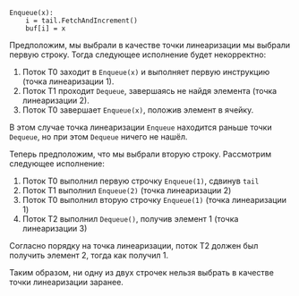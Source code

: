     Enqueue(x):
        i = tail.FetchAndIncrement()
        buf[i] = x

Предположим, мы выбрали в качестве точки линеаризации мы выбрали первую строку. Тогда следующее исполнение будет некорректно:

1. Поток T0 заходит в `Enqueue(x)` и выполняет первую инструкцию (точка линеаризации 1).
2. Поток T1 проходит `Dequeue`, завершаясь не найдя элемента (точка линеаризации 2).
3. Поток T0 завершает `Enqueue(x)`, положив элемент в ячейку.

В этом случае точка линеаризации `Enqueue` находится раньше точки `Dequeue`, но при этом `Dequeue` ничего не нашёл.

Теперь предположим, что мы выбрали вторую строку. Рассмотрим следующее исполнение:

1. Поток T0 выполнил первую строчку `Enqueue(1)`, сдвинув `tail`
2. Поток T1 выполнил `Enqueue(2)` (точка линеаризации 2)
3. Поток T0 выполнил вторую строчку `Enqueue(1)` (точка линеаризации 1)
4. Поток T2 выполнил `Dequeue()`, получив элемент 1 (точка линеаризации 3)

Согласно порядку на точка линеаризации, поток T2 должен был получить элемент 2, тогда как получил 1.

Таким образом, ни одну из двух строчек нельзя выбрать в качестве точки линеаризации заранее.